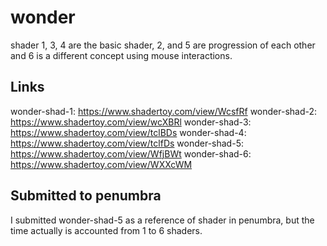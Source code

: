 # wonder
 
shader 1, 3, 4 are the basic shader, 2, and 5 are progression of each other and 6 is a different concept using mouse interactions.

## Links

wonder-shad-1: https://www.shadertoy.com/view/WcsfRf
wonder-shad-2: https://www.shadertoy.com/view/wcXBRl
wonder-shad-3: https://www.shadertoy.com/view/tclBDs
wonder-shad-4: https://www.shadertoy.com/view/tclfDs
wonder-shad-5: https://www.shadertoy.com/view/WfjBWt
wonder-shad-6: https://www.shadertoy.com/view/WXXcWM

## Submitted to penumbra

I submitted wonder-shad-5 as a reference of shader in penumbra, but the time actually is accounted from 1 to 6 shaders.

